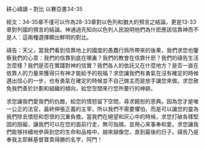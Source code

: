 耕心禱讀 – 對比 以賽亞書34-35

經文：34-35章不僅可以作為28-33章對以色列和猶大的預言之結論，更是13-33章對列國的預言的結論。神通過先知向以色列人民說明他們為什麽應該信靠神而不是人：這兩種選擇顯出鮮明的對比。

禱告：天父，當我們看到信靠地上的國度的愚蠢行爲所帶來的後果，我們求您也鑒察我們的心意：我們的信靠到底在哪裏？我們的教會在信靠什麽？我們的禱告生活怎麼樣？我們是否在實踐對神的信實？我們各人的依託又在什麼地方？是否一直在依靠人的力量來獲得只有神才能給予的祝福？求您讓我們有勇氣在沒有確定的時候邁出信心的一步，也有勇氣在確定的時候並不自己做主而是放手讓您來做。求您赦免我們善於計劃和組織的傾向，給您空間來行您所要行的神跡。

求您讓我們愛我們的仇敵，給您的憤怒留下空間，尋求饒恕的恩典。因為您才是唯一公正的法官，最終伸張正義的主宰，所以我們不需要懼怕，而是可以讓您的靈為我們除去憤怒和怨恨的沉重負擔。當我們在絕望和灰心中的時候，求您打破各樣堅固的阻礙，讓我們可以在您的面前行走，無可指摘，並用心來事奉和愛。求您讓我們能够持續地參與到您的生命和品格中，越來越像您，直到最後的日子。禱告乃是奉我主耶穌基督寶貴得勝的名字，阿門！

